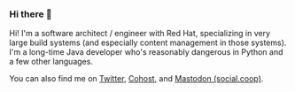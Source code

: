 ### Hi there 👋

<!--
**jdcasey/jdcasey** is a ✨ _special_ ✨ repository because its `README.md` (this file) appears on your GitHub profile.

Here are some ideas to get you started:

- 🔭 I’m currently working on ...
- 🌱 I’m currently learning ...
- 👯 I’m looking to collaborate on ...
- 🤔 I’m looking for help with ...
- 💬 Ask me about ...
- 📫 How to reach me: ...
- 😄 Pronouns: ...
- ⚡ Fun fact: ...
-->

Hi! I'm a software architect / engineer with Red Hat, specializing in very large build systems (and especially content management in those systems). I'm a long-time Java developer who's reasonably dangerous in Python and a few other languages.

You can also find me on <a rel="me" href="https://twitter.com/buildchimp">Twitter</a>, <a rel="me" href="https://cohost.org/buildchimp">Cohost</a>, and <a rel="me" href="https://social.coop/@buildchimp">Mastodon (social.coop)</a>.
